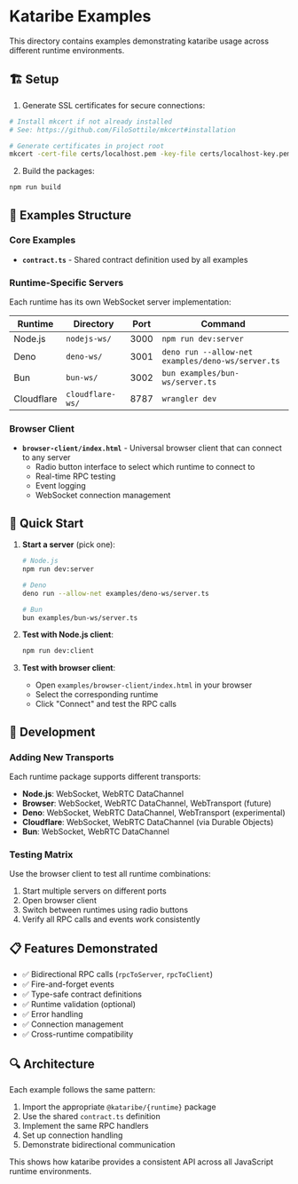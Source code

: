 # Kataribe Examples

This directory contains examples demonstrating kataribe usage across different runtime environments.

## 🏗️ Setup

1. Generate SSL certificates for secure connections:
```bash
# Install mkcert if not already installed
# See: https://github.com/FiloSottile/mkcert#installation

# Generate certificates in project root
mkcert -cert-file certs/localhost.pem -key-file certs/localhost-key.pem localhost 127.0.0.1 ::1
```

2. Build the packages:
```bash
npm run build
```

## 📁 Examples Structure

### Core Examples
- **`contract.ts`** - Shared contract definition used by all examples

### Runtime-Specific Servers
Each runtime has its own WebSocket server implementation:

| Runtime | Directory | Port | Command |
|---------|-----------|------|---------|
| Node.js | `nodejs-ws/` | 3000 | `npm run dev:server` |
| Deno | `deno-ws/` | 3001 | `deno run --allow-net examples/deno-ws/server.ts` |
| Bun | `bun-ws/` | 3002 | `bun examples/bun-ws/server.ts` |
| Cloudflare | `cloudflare-ws/` | 8787 | `wrangler dev` |

### Browser Client
- **`browser-client/index.html`** - Universal browser client that can connect to any server
  - Radio button interface to select which runtime to connect to
  - Real-time RPC testing
  - Event logging
  - WebSocket connection management

## 🚀 Quick Start

1. **Start a server** (pick one):
   ```bash
   # Node.js
   npm run dev:server
   
   # Deno  
   deno run --allow-net examples/deno-ws/server.ts
   
   # Bun
   bun examples/bun-ws/server.ts
   ```

2. **Test with Node.js client**:
   ```bash
   npm run dev:client
   ```

3. **Test with browser client**:
   - Open `examples/browser-client/index.html` in your browser
   - Select the corresponding runtime
   - Click "Connect" and test the RPC calls

## 🔧 Development

### Adding New Transports
Each runtime package supports different transports:

- **Node.js**: WebSocket, WebRTC DataChannel
- **Browser**: WebSocket, WebRTC DataChannel, WebTransport (future)
- **Deno**: WebSocket, WebRTC DataChannel, WebTransport (experimental)
- **Cloudflare**: WebSocket, WebRTC DataChannel (via Durable Objects)
- **Bun**: WebSocket, WebRTC DataChannel

### Testing Matrix
Use the browser client to test all runtime combinations:
1. Start multiple servers on different ports
2. Open browser client
3. Switch between runtimes using radio buttons
4. Verify all RPC calls and events work consistently

## 📋 Features Demonstrated

- ✅ Bidirectional RPC calls (`rpcToServer`, `rpcToClient`)
- ✅ Fire-and-forget events
- ✅ Type-safe contract definitions
- ✅ Runtime validation (optional)
- ✅ Error handling
- ✅ Connection management
- ✅ Cross-runtime compatibility

## 🔍 Architecture

Each example follows the same pattern:
1. Import the appropriate `@kataribe/{runtime}` package
2. Use the shared `contract.ts` definition
3. Implement the same RPC handlers
4. Set up connection handling
5. Demonstrate bidirectional communication

This shows how kataribe provides a consistent API across all JavaScript runtime environments.
